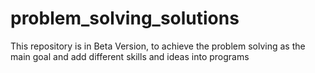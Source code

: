 # problem_solving_solutions
This repository is in Beta Version, to achieve the problem solving as the main goal and add different skills and ideas into programs
